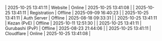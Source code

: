| 2025-10-25 13:41:11 | Website | Online | 2025-10-25 13:41:08 |
| 2025-10-25 13:41:11 | Registration | Offline | 2025-09-09 16:40:23 |
| 2025-10-25 13:41:11 | Auth Server | Offline | 2025-08-18 09:33:31 |
| 2025-10-25 13:41:11 | Kezan (PvE) | Offline | 2025-10-11 12:51:30 |
| 2025-10-25 13:41:11 | Gurubashi (PvP) | Offline | 2025-08-23 21:44:06 |
| 2025-10-25 13:41:11 | Cloudflare | Online | 2025-10-25 13:41:08 |
